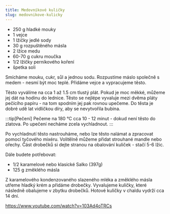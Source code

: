 ```yaml
---
title: Medovníkové kuličky
slug: medovnikove-kulicky
---
```


- 250 g hladké mouky
- 1 vejce
- 1 lžičky jedlé sody
- 30 g rozpuštěného másla
- 2 lžíce medu
- 60-70 g cukru moučka
- 1/2 lžičky perníkového koření
- špetka soli

Smícháme mouku, cukr, sůl a jednou sodu. Rozpustíme máslo společně s medem - nesmí být moc teplé. Přidáme vejce a
vypracujeme těsto.

Těsto vyválíme na cca 1 až 1.5 cm tlustý plát. Pokud je moc měkké, můžeme jej dát na hodinu do lednice. Těsto se nejlépe
vyvaluje mezi dvěma pláty pečícího papíru - na tom spodním jej pak rovnou upečeme. Do těsta je dobré udě lat vidličkou
díry, aby se nevytvořila bubina.

:::tip[Pečení]
Pečeme na 180 °C cca 10 - 12 minut - dokud není těsto do zlatova. Po upečení necháme zcela vychladnout.
:::

Po vychladnutí těsto nastrouháme, nebo lze těsto nalámat a zpracovat pomocí tyčového mixéru. Volitělně můžeme přidat
strouhané mandle nebo ořechy. Část drobečků si dejte stranou na obalování kuliček - stačí 5-6 lžic.

Dále budete potřebovat:

- 1/2 karamelové nebo klasické Salko (397g)
- 125 g změklého másla

Z karamelového kondenzovaného slazeného mléka a změklého másla utřeme hladký krém a přidáme drobečky. Vyvalujeme
kuličky, které následně obalujeme v zbytku drobečků. Hotové kuličky v chaldu vydrží cca 14 dní.

https://www.youtube.com/watch?v=103Ad4oTRCs